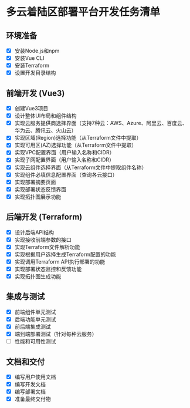 # 多云着陆区部署平台开发任务清单

## 环境准备
- [x] 安装Node.js和npm
- [x] 安装Vue CLI
- [x] 安装Terraform
- [x] 设置开发目录结构

## 前端开发 (Vue3)
- [x] 创建Vue3项目
- [x] 设计整体UI布局和组件结构
- [x] 实现云服务提供商选择界面（支持7种云：AWS、Azure、阿里云、百度云、华为云、腾讯云、火山云）
- [x] 实现区域(Region)选择功能（从Terraform文件中提取）
- [x] 实现可用区(AZ)选择功能（从Terraform文件中提取）
- [x] 实现VPC配置界面（用户输入名称和CIDR）
- [x] 实现子网配置界面（用户输入名称和CIDR）
- [x] 实现云组件选择界面（从Terraform文件中提取组件名称）
- [x] 实现组件必填信息配置界面（查询各云接口）
- [x] 实现部署摘要页面
- [x] 实现部署状态反馈界面
- [x] 实现拓扑图展示功能

## 后端开发 (Terraform)
- [x] 设计后端API结构
- [x] 实现接收前端参数的接口
- [x] 实现Terraform文件解析功能
- [x] 实现根据用户选择生成Terraform配置的功能
- [x] 实现调用Terraform API执行部署的功能
- [x] 实现部署状态监控和反馈功能
- [x] 实现拓扑图生成功能

## 集成与测试
- [x] 前端组件单元测试
- [x] 后端功能单元测试
- [x] 前后端集成测试
- [x] 端到端部署测试（针对每种云服务）
- [ ] 性能和可用性测试

## 文档和交付
- [x] 编写用户使用文档
- [x] 编写开发文档
- [x] 编写部署文档
- [x] 准备最终交付物
